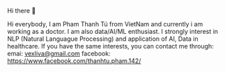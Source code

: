 Hi there 👋



Hi everybody, I am Pham Thanh Tú from VietNam and currently i am working as a doctor. I am also data/AI/ML enthusiast. I strongly interest in NLP (Natural Languague 
Processing) and application of AI, Data in healthcare. If you have the same interests, you can contact me through:
emai: vexliva@gmail.com
facebook: https://www.facebook.com/thanhtu.pham.142/
